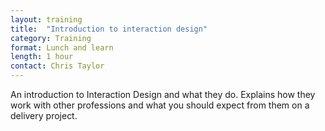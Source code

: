```yaml
---
layout: training
title:  "Introduction to interaction design"
category: Training
format: Lunch and learn
length: 1 hour
contact: Chris Taylor
---
```


An introduction to Interaction Design and what they do. Explains how they work with other professions and what you should expect from them on a delivery project.
